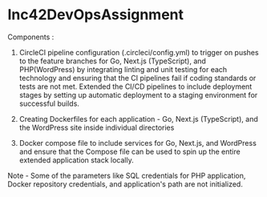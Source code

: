 # Inc42DevOpsAssignment

Components :
  1. CircleCI pipeline configuration (.circleci/config.yml) to trigger on pushes to the feature branches for Go, Next.js (TypeScript), and PHP(WordPress) by integrating linting and unit testing for each technology and ensuring that the CI pipelines fail if coding standards or tests are not met. Extended the CI/CD pipelines to include deployment stages by setting up automatic deployment to a staging environment for successful builds.

  2. Creating Dockerfiles for each application - Go, Next.js (TypeScript), and the WordPress site inside individual directories

  3. Docker compose file to include services for Go, Next.js, and WordPress and ensure that the Compose file can be used to spin up the entire extended application stack locally.

Note - Some of the parameters like SQL credentials for PHP application, Docker repository credentials, and application's path are not initialized. 

